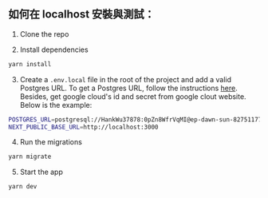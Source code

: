 ## 如何在 localhost 安裝與測試：

1. Clone the repo

2. Install dependencies

```bash
yarn install
```

3. Create a `.env.local` file in the root of the project and add a valid Postgres URL. To get a Postgres URL, follow the instructions [here](https://ric2k1.notion.site/Free-postgresql-tutorial-f99605d5c5104acc99b9edf9ab649199?pvs=4). Besides, get google cloud's id and secret from google clout website. Below is the example:

```bash
POSTGRES_URL=postgresql://HankWu37878:0pZn8WfrVqMI@ep-dawn-sun-82751177.ap-southeast-1.aws.neon.tech/point3?sslmode=required
NEXT_PUBLIC_BASE_URL=http://localhost:3000

```

4.  Run the migrations

```bash
yarn migrate
```

5. Start the app

```bash
yarn dev
```
